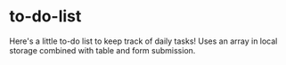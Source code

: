 # to-do-list
Here's a little to-do list to keep track of daily tasks!
Uses an array in local storage combined with table and form submission.
